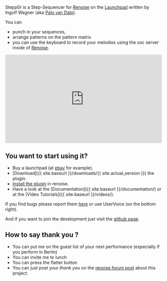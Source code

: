 Stepp0r is a Step-Sequencer for [Renoise](http://www.renoise.com/)
on the [Launchpad](http://novationmusic.de/midi-controllers-digital-dj/launchpad)
written by Ingolf Wagner (aka [Palo van Dalo](http://palovandalo.com)).

You can

* punch in your sequences, 
* arrange patterns on the pattern matrix
* you can use the keyboard to record your melodies using the osc server inside of [Renoise](http://www.renoise.com/).

<style>.embed-container { position: relative; padding-bottom: 56.25%; height: 0; overflow: hidden; max-width: 100%; } .embed-container iframe, .embed-container object, .embed-container embed { position: absolute; top: 0; left: 0; width: 100%; height: 100%; }</style><div class='embed-container'><iframe src='https://www.youtube.com/embed/gmR9wrsgWDQ' frameborder='0' allowfullscreen></iframe></div>

## You want to start using it? 
* Buy a launchpad (at [ebay](http://www.ebay.com/sch/Musical-Instruments-Gear-/619/i.html?_nkw=novation+launchpad&rt=nc&LH_Auction=1) for example).
* [Download]({{ site.baseurl }}/downloads/{{ site.actual_version }}) the plugin.
* [Install the plugin](http://www.renoise.com/tools) in renoise.
* Have a look at the  [Documentation]({{ site.baseurl }}/documentation/) or at the [Video Tutorials]({{ site.baseurl }}/videos/).

If you find bugs please report them
[here](https://github.com/mrVanDalo/stepp0r/issues) 
or use UserVoice (on the bottom right).

And if you want to join the development just visit the
[github page](https://github.com/mrVanDalo/stepp0r).

## How to say thank you ? 

* You can put me on the guest list of your next performance (especially if you perform in Berlin)
* You can invite me to lunch
* You can press the flatter button
* You can just post your *thank you* on the [renoise forum post](http://forum.renoise.com/index.php/topic/42907-new-tool-30-stepp0r-launchpad-step-sequencer/) about this project.

